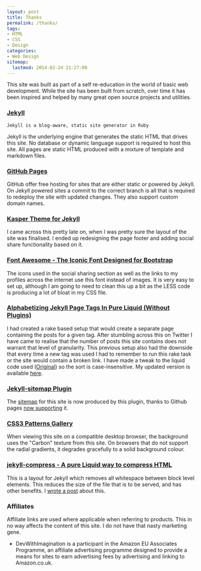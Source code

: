 ```yaml
---
layout: post
title: Thanks
permalink: /thanks/
tags: 
- HTML
- CSS
- Design
categories:
- Web Design
sitemap: 
  lastmod: 2014-02-24 21:27:00
---
```

This site was built as part of a self re-education in the world of basic web development. While the site has been built from scratch, over time it has been inspired and helped by many great open source projects and utilities. 

### [Jekyll][jekyll]
`Jekyll is a blog-aware, static site generator in Ruby`

Jekyll is the underlying engine that generates the static HTML that drives this site. No database or dynamic language support is required to host this site. All pages are static HTML produced with a mixture of template and markdown files.

### [GitHub Pages][github pages]
GitHub offer free hosting for sites that are either static or powered by Jekyll. On Jekyll powered sites a commit to the correct branch is all that is required to redeploy the site with updated changes. They also support custom domain names. 

### [Kasper Theme for Jekyll][kasper]
I came across this pretty late on, when I was pretty sure the layout of the site was finalised. I ended up redesigning the page footer and adding social share functionality based on it.

### [Font Awesome - The Iconic Font Designed for Bootstrap][font awesome]
The icons used in the social sharing section as well as the links to my profiles across the internet use this font instead of images. It is very easy to set up, although I am going to need to clean this up a bit as the LESS code is producing a lot of bloat in my CSS file.

### [Alphabetizing Jekyll Page Tags In Pure Liquid (Without Plugins)][jekyll tags] 
I had created a rake based setup that would create a separate page containing the posts for a given tag. After stumbling across this on Twitter I have came to realise that the number of posts this site contains does not warrant that level of granularity. This previous setup also had the downside that every time a new tag was used I had to remember to run this rake task or the site would contain a broken link. I have made a tweak to the liquid code used ([Original](https://github.com/LanyonM/lanyonm.github.io/blob/master/tags.html "lanyonm.github.io / tags.html")) so the sort is case-insensitive. My updated version is available [here](https://github.com/dhutchison/dhutchison.github.io/blob/master/tags/index.html " dhutchison.github.io / tags / index.html").

### [Jekyll-sitemap Plugin][sitemap]
The [sitemap][site_sitemap] for this site is now produced by this plugin, thanks to Github pages [now supporting][sitemap_ghpages] it. 

### [CSS3 Patterns Gallery][css3 patterns] 
When viewing this site on a compatible desktop browser, the background uses the "Carbon" texture from this site. On browsers that do not support the radial gradients, it degrades gracefully to a solid background colour.

### [jekyll-compress - A pure Liquid way to compress HTML][jekyll_compress]
This is a layout for Jekyll which removes all whitespace between block level elements. This reduces the size of the file that is to be served, and has other benefits. I [wrote a post][jekyll-compress_post] about this.

### Affiliates
Affiliate links are used where applicable when referring to products. This in no way affects the content of this site. I do not have that nasty marketing gene.

 - DevWithImagination is a participant in the Amazon EU Associates Programme, an affiliate advertising programme designed to provide a means for sites to earn advertising fees by advertising and linking to Amazon.co.uk.

[jekyll tags]: http://blog.lanyonm.org/articles/2013/11/21/alphabetize-jekyll-page-tags-pure-liquid.html "Alphabetizing Jekyll Page Tags In Pure Liquid (Without Plugins) &#8211; Michael Lanyon's Blog"
[font awesome]: http://fortawesome.github.io/Font-Awesome/ "Font Awesome - The Iconic Font Designed for Bootstrap"
[kasper]: http://rosario.io/2013/11/10/kasper-theme-for-jekyll.html "Rosario's Blog - Coding, startups and ideas."
[jekyll]: http://jekyllrb.com/ "Jekyll • Simple, blog-aware, static sites"
[github pages]: http://pages.github.com/ "GitHub Pages"
[css3 patterns]: http://lea.verou.me/css3patterns/ "CSS3 Patterns Gallery"
[sitemap]: https://github.com/jekyll/jekyll-sitemap "jekyll/jekyll-sitemap "
[sitemap_ghpages]: https://help.github.com/articles/sitemaps-for-github-pages "Sitemaps for GitHub Pages · GitHub Help "
[site_sitemap]: /sitemap.xml "The sitemap for this site"
[jekyll_compress]: https://github.com/penibelst/jekyll-compress-html "penibelst/jekyll-compress-html "
[jekyll-compress_post]: /2014/06/12/jekyll-compress-a-pure-liquid-way-to-compress-html/ "jekyll-compress - A pure Liquid way to compress HTML"




